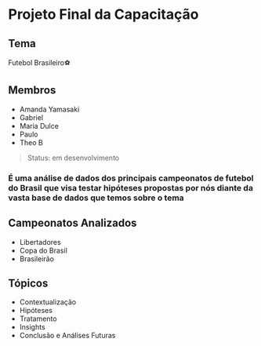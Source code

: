 # Projeto Final da Capacitação

## Tema
   Futebol Brasileiro⚽

## Membros
   + Amanda Yamasaki
   + Gabriel 
   + Maria Dulce
   + Paulo
   + Theo B

> Status: em desenvolvimento

### É uma análise de dados dos principais campeonatos de futebol do Brasil que visa testar hipóteses propostas por nós diante da vasta base de dados que temos sobre o tema

## Campeonatos Analizados
  + Libertadores
  + Copa do Brasil
  + Brasileirão

## Tópicos
+ Contextualização
+ Hipóteses
+ Tratamento
+ Insights
+ Conclusão e Análises Futuras


